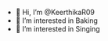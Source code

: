 - 👋 Hi, I’m @KeerthikaR09
- 👀 I’m interested in Baking
- 👀 I’m interested in Singing

<!---
KeerthikaR09/KeerthikaR09 is a ✨ special ✨ repository because its `README.md` (this file) appears on your GitHub profile.
You can click the Preview link to take a look at your changes.
--->
